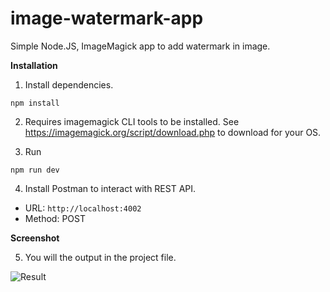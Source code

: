 # image-watermark-app
Simple Node.JS, ImageMagick app to add watermark in image.

**Installation**

1. Install dependencies.
```
npm install 
```

2. Requires imagemagick CLI tools to be installed. See https://imagemagick.org/script/download.php to download for your OS.

3. Run
```
npm run dev 
```

4. Install Postman to interact with REST API.
*   URL: `http://localhost:4002`
*   Method: POST

**Screenshot**

5. You will the output in the project file.

![Result](https://user-images.githubusercontent.com/46412369/113126693-7dc17e00-924a-11eb-9c10-cce6627bb653.png)
